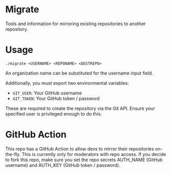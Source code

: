 # Migrate
Tools and information for mirroring existing repositories to another repository.

# Usage
`./migrate <USERNAME> <REPONAME> <DESTREPO>`

An organization name can be substituted for the username input field.

Additionally, you must export two environmental variables:

* `GIT_USER`: Your GitHub username
* `GIT_TOKEN`: Your GitHub token / password

These are required to create the repository via the Git API. Ensure your specified user is privileged enough to do this.

# GitHub Action
This repo has a GitHub Action to allow devs to mirror their repositories on-the-fly. This is currently only for moderators with repo access. If you decide to fork this repo, make sure you set the repo secrets AUTH_NAME (GitHub username) and AUTH_KEY (GitHub token / password).
